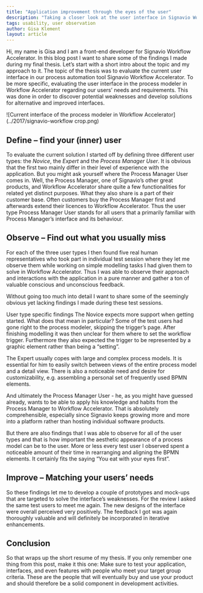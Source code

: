 ```yaml
---
title: "Application improvement through the eyes of the user"
description: "Taking a closer look at the user interface in Signavio Workflow Accelerator"
tags: usability, user observation
author: Gisa Klement
layout: article
---
```


Hi, my name is Gisa and I am a front-end developer for Signavio Workflow Accelerator. 
In this blog post I want to share some of the findings I made during my final thesis. Let’s start with a short intro about the topic and my approach to it. 
The topic of the thesis was to evaluate the current user interface in our process automation tool Signavio Workflow Accelerator. To be more specific, evaluating the user interface in the process modeler in Workflow Accelerator regarding our users’ needs and requirements. This was done in order to discover potential weaknesses and develop solutions for alternative and improved interfaces. 

![Current interface of the process modeler in Workflow Accelerator](../2017/signavio-workflow crop.png)

## Define – find your (inner) user

To evaluate the current solution I started off by defining three different user types: the *Novice*, the *Expert* and the *Process Manager User*. It is obvious that the first two mainly differ in their level of experience with the application. But you might ask yourself where the Process Manager User comes in. Well, the Process Manager, one of Signavio’s other great products, and Workflow Accelerator share quite a few functionalities for related yet distinct purposes. What they also share is a part of their customer base. Often customers buy the Process Manager first and afterwards extend their licences to Workflow Accelerator. Thus the user type Process Manager User stands for all users that a primarily familiar with Process Manager’s interface and its behaviour. 


## Observe – Find out what you usually miss

For each of the three user types I then found five real human representatives who took part in individual test session where they let me observe them while working on simple modelling tasks I had given them to solve in Workflow Accelerator. Thus I was able to observe their approach and interactions with the application in a pure manner and gather a ton of valuable conscious and unconscious feedback. 

Without going too much into detail I want to share some of the seemingly obvious yet lacking findings I made during these test sessions. 

User type specific findings
The Novice expects more support when getting started. What does that mean in particular? Some of the test users had gone right to the process modeler, skipping the trigger’s page. After finishing modelling it was then unclear for them where to set the workflow trigger. Furthermore they also expected the trigger to be represented by a graphic element rather than being a “setting”.

The Expert usually copes with large and complex process models. It is essential for him to easily switch between views of the entire process model and a detail view. There is also a noticeable need and desire for customizability, e.g. assembling a personal set of frequently used BPMN elements. 

And ultimately the Process Manager User - he, as you might have guessed already, wants to be able to apply his knowledge and habits from the Process Manager to Workflow Accelerator. That is absolutely comprehensible, especially since Signavio keeps growing more and more into a platform rather than hosting individual software products. 

But there are also findings that I was able to observe for all of the user types and that is how important the aesthetic appearance of a process model can be to the user. More or less every test user I observed spent a noticeable amount of their time in rearranging and aligning the BPMN elements. It certainly fits the saying “You eat with your eyes first”. 


## Improve – Matching your users’ needs

So these findings let me to develop a couple of prototypes and mock-ups that are targeted to solve the interface’s weaknesses. For the review I asked the same test users to meet me again. The new designs of the interface were overall perceived very positively. The feedback I got was again thoroughly valuable and will definitely be incorporated in iterative enhancements. 


## Conclusion

So that wraps up the short resume of my thesis. If you only remember one thing from this post, make it this one: Make sure to test your application, interfaces, and even features with people who meet your target group criteria. These are the people that will eventually buy and use your product and should therefore be a solid component in development activities. 
